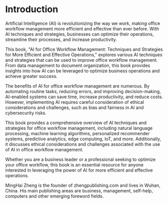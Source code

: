# Introduction

Artificial Intelligence (AI) is revolutionizing the way we work, making office workflow management more efficient and effective than ever before. With AI techniques and strategies, businesses can optimize their operations, streamline their processes, and increase productivity.

This book, "AI for Office Workflow Management: Techniques and Strategies for More Efficient and Effective Operations," explores various AI techniques and strategies that can be used to improve office workflow management. From data management to document organization, this book provides insights into how AI can be leveraged to optimize business operations and achieve greater success.

The benefits of AI for office workflow management are numerous. By automating routine tasks, reducing errors, and improving decision-making, AI-enabled systems can save time, increase productivity, and reduce costs. However, implementing AI requires careful consideration of ethical considerations and challenges, such as bias and fairness in AI and cybersecurity risks.

This book provides a comprehensive overview of AI techniques and strategies for office workflow management, including natural language processing, machine learning algorithms, personalized recommender systems, predictive analytics, edge computing, IoT, and more. Additionally, it discusses ethical considerations and challenges associated with the use of AI in office workflow management.

Whether you are a business leader or a professional seeking to optimize your office workflow, this book is an essential resource for anyone interested in leveraging the power of AI for more efficient and effective operations.

MingHai Zheng is the founder of zhengpublishing.com and lives in Wuhan, China. His main publishing areas are business, management, self-help, computers and other emerging foreword fields.
